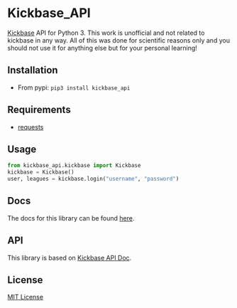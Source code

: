 # Kickbase_API
[Kickbase](https://www.kickbase.com/) API for Python 3.  This work is unofficial and not related to kickbase in any way. All of this was done for scientific reasons only and you should not use it for anything else but for your personal learning!

## Installation
- From pypi:
`pip3 install kickbase_api`

## Requirements
- [requests](https://github.com/kennethreitz/requests)

## Usage
```python
from kickbase_api.kickbase import Kickbase
kickbase = Kickbase()
user, leagues = kickbase.login("username", "password")
```

## Docs
The docs for this library can be found [here](https://kevinskyba.github.io/kickbase-api-python/).

## API
This library is based on [Kickbase API Doc](https://github.com/kevinskyba/kickbase-api-doc).

## License

[MIT License](LICENSE.md)